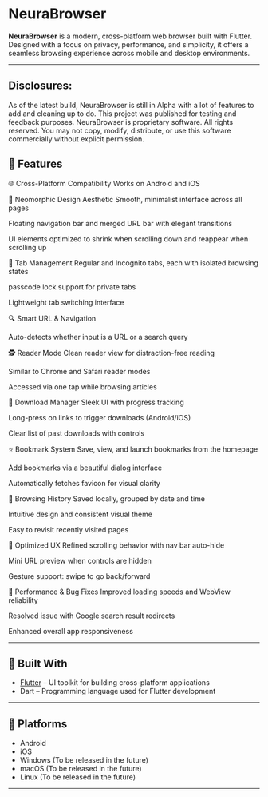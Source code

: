 # NeuraBrowser

**NeuraBrowser** is a modern, cross-platform web browser built with Flutter. Designed with a focus on privacy, performance, and simplicity, it offers a seamless browsing experience across mobile and desktop environments.

---

## Disclosures:
As of the latest build, NeuraBrowser is still in Alpha with a lot of features to add and cleaning up to do. This project was published for testing and feedback purposes.
NeuraBrowser is proprietary software. All rights reserved. You may not copy, modify, distribute, or use this software commercially without explicit permission.

## 🚀 Features


🌐 Cross-Platform Compatibility
Works on Android and iOS


🧠 Neomorphic Design Aesthetic
Smooth, minimalist interface across all pages

Floating navigation bar and merged URL bar with elegant transitions

UI elements optimized to shrink when scrolling down and reappear when scrolling up

📑 Tab Management
Regular and Incognito tabs, each with isolated browsing states

passcode lock support for private tabs

Lightweight tab switching interface

🔍 Smart URL & Navigation

Auto-detects whether input is a URL or a search query



🕵️ Reader Mode
Clean reader view for distraction-free reading

Similar to Chrome and Safari reader modes

Accessed via one tap while browsing articles

💾 Download Manager
Sleek UI with progress tracking

Long-press on links to trigger downloads (Android/iOS)

Clear list of past downloads with controls

⭐ Bookmark System
Save, view, and launch bookmarks from the homepage

Add bookmarks via a beautiful dialog interface

Automatically fetches favicon for visual clarity

📜 Browsing History
Saved locally, grouped by date and time

Intuitive design and consistent visual theme

Easy to revisit recently visited pages

🎯 Optimized UX
Refined scrolling behavior with nav bar auto-hide

Mini URL preview when controls are hidden

Gesture support: swipe to go back/forward

🧩 Performance & Bug Fixes
Improved loading speeds and WebView reliability

Resolved issue with Google search result redirects

Enhanced overall app responsiveness

---

## 🔧 Built With

- [Flutter](https://flutter.dev) – UI toolkit for building cross-platform applications  
- Dart – Programming language used for Flutter development

---

## 📱 Platforms

- Android
- iOS 
- Windows (To be released in the future)
- macOS (To be released in the future)
- Linux (To be released in the future)

---







